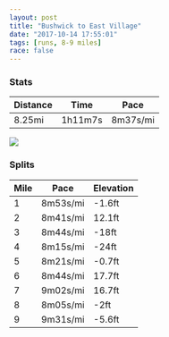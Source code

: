 ```yaml
---
layout: post
title: "Bushwick to East Village"
date: "2017-10-14 17:55:01"
tags: [runs, 8-9 miles]
race: false
---
```


### Stats

| Distance | Time | Pace |
|----------|------|------|
|8.25mi|1h11m7s|8m37s/mi|

<img src='https://maps.googleapis.com/maps/api/staticmap?maptype=roadmap&path=enc:ezmwFpqhbM@nCgBRBpErCdo@_Kn`@mBvCcBo@cIdYeC_@oGtVuBlBlSlGjCyNhA\ai@biCu@g@~Now@vCv@[hCb@qErBRb@yDsb@eMey@}JyEzAyHpJiWdEaM`e@loAbz@pAtB{@~GiS{DaGeFaFxCP{GkMoJpDqMmG{DgAn@&key=AIzaSyC1MId7bFpkLXNAaYhBSTb8jLyiSqzbDtM&size=800x800&markers=color:yellow|label:S|40.70835,-73.94089&markers=color:green|label:F|40.73338,-73.98473000000006'>

### Splits

| Mile | Pace | Elevation |
|------|------|-----------|
|1|8m53s/mi|-1.6ft|
|2|8m41s/mi|12.1ft|
|3|8m44s/mi|-18ft|
|4|8m15s/mi|-24ft|
|5|8m21s/mi|-0.7ft|
|6|8m44s/mi|17.7ft|
|7|9m02s/mi|16.7ft|
|8|8m05s/mi|-2ft|
|9|9m31s/mi|-5.6ft|
